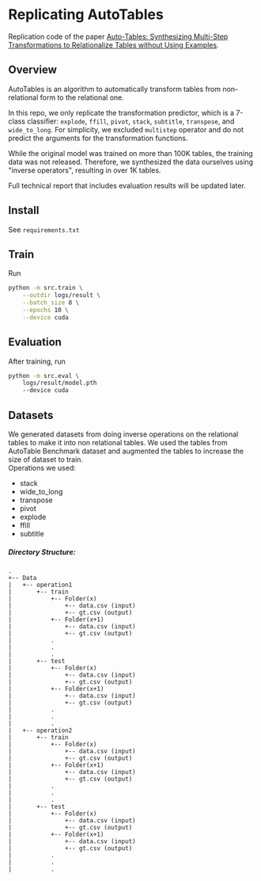 # Replicating AutoTables

Replication code of the paper [Auto-Tables: Synthesizing Multi-Step Transformations to Relationalize Tables without Using Examples](https://arxiv.org/abs/2307.14565).

## Overview

AutoTables is an algorithm to automatically transform tables from non-relational form to the relational one.

In this repo, we only replicate the transformation predictor, which is a 7-class classifier: `explode`, `ffill`, `pivot`, `stack`, `subtitle`, `transpose`, and `wide_to_long`. For simplicity, we excluded `multistep` operator and do not predict the arguments for the transformation functions.

While the original model was trained on more than 100K tables, the training data was not released. Therefore, we synthesized the data ourselves using "inverse operators", resulting in over 1K tables.

Full technical report that includes evaluation results will be updated later.

## Install

See `requirements.txt`

## Train

Run
```bash
python -m src.train \
    --outdir logs/result \
    --batch_size 8 \
    --epochs 10 \
    --device cuda
```

## Evaluation
After training, run
```bash
python -m src.eval \
    logs/result/model.pth
    --device cuda
```

## Datasets
We generated datasets from doing inverse operations on the relational tables to make it into non relational tables. We used the tables from AutoTable Benchmark dataset and augmented the tables to increase the size of dataset to train.  
Operations we used:
- stack
- wide_to_long
- transpose
- pivot
- explode
- ffill
- subtitle

##### Directory Structure:
```
.
+-- Data
|   +-- operation1
|       +-- train
|           +-- Folder(x)
|               +-- data.csv (input)
|               +-- gt.csv (output)
|           +-- Folder(x+1)
|               +-- data.csv (input)
|               +-- gt.csv (output)
|           .
|           .
|           .
|       +-- test
|           +-- Folder(x)
|               +-- data.csv (input)
|               +-- gt.csv (output)
|           +-- Folder(x+1)
|               +-- data.csv (input)
|               +-- gt.csv (output)
|           .
|           .
|           .
|   +-- operation2
|       +-- train
|           +-- Folder(x)
|               +-- data.csv (input)
|               +-- gt.csv (output)
|           +-- Folder(x+1)
|               +-- data.csv (input)
|               +-- gt.csv (output)
|           .
|           .
|           .
|       +-- test
|           +-- Folder(x)
|               +-- data.csv (input)
|               +-- gt.csv (output)
|           +-- Folder(x+1)
|               +-- data.csv (input)
|               +-- gt.csv (output)
|           .
|           .
|           .
```
